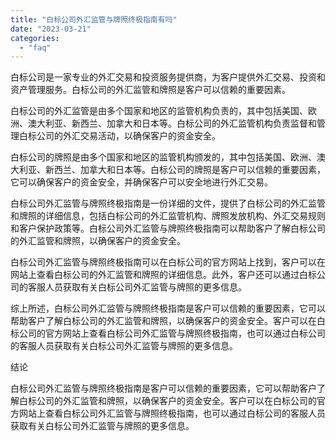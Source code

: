 ```yaml
---
title: "白标公司外汇监管与牌照终极指南有吗"
date: "2023-03-21"
categories: 
  - "faq"
---
```


白标公司是一家专业的外汇交易和投资服务提供商，为客户提供外汇交易、投资和资产管理服务。白标公司的外汇监管和牌照是客户可以信赖的重要因素。

白标公司的外汇监管是由多个国家和地区的监管机构负责的，其中包括美国、欧洲、澳大利亚、新西兰、加拿大和日本等。白标公司的外汇监管机构负责监督和管理白标公司的外汇交易活动，以确保客户的资金安全。

白标公司的牌照是由多个国家和地区的监管机构颁发的，其中包括美国、欧洲、澳大利亚、新西兰、加拿大和日本等。白标公司的牌照是客户可以信赖的重要因素，它可以确保客户的资金安全，并确保客户可以安全地进行外汇交易。

白标公司外汇监管与牌照终极指南是一份详细的文件，提供了白标公司的外汇监管和牌照的详细信息，包括白标公司的外汇监管机构、牌照发放机构、外汇交易规则和客户保护政策等。白标公司外汇监管与牌照终极指南可以帮助客户了解白标公司的外汇监管和牌照，以确保客户的资金安全。

白标公司外汇监管与牌照终极指南可以在白标公司的官方网站上找到，客户可以在网站上查看白标公司的外汇监管和牌照的详细信息。此外，客户还可以通过白标公司的客服人员获取有关白标公司外汇监管与牌照的更多信息。

综上所述，白标公司外汇监管与牌照终极指南是客户可以信赖的重要因素，它可以帮助客户了解白标公司的外汇监管和牌照，以确保客户的资金安全。客户可以在白标公司的官方网站上查看白标公司外汇监管与牌照终极指南，也可以通过白标公司的客服人员获取有关白标公司外汇监管与牌照的更多信息。

结论

白标公司外汇监管与牌照终极指南是客户可以信赖的重要因素，它可以帮助客户了解白标公司的外汇监管和牌照，以确保客户的资金安全。客户可以在白标公司的官方网站上查看白标公司外汇监管与牌照终极指南，也可以通过白标公司的客服人员获取有关白标公司外汇监管与牌照的更多信息。
